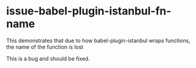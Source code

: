 # issue-babel-plugin-istanbul-fn-name

This demonstrates that due to how babel-plugin-istanbul wraps functions, the name of the function is lost

This is a bug and should be fixed.

